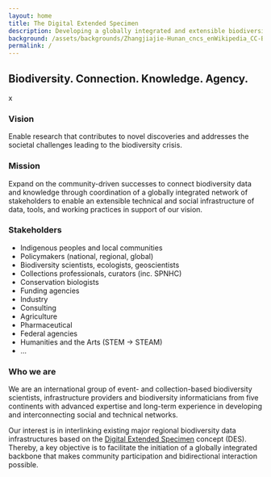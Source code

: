 ```yaml
---
layout: home
title: The Digital Extended Specimen
description: Developing a globally integrated and extensible biodiversity data infrastructure
background: /assets/backgrounds/Zhangjiajie-Hunan_cncs_enWikipedia_CC-BY-SAIntl40_the_World_Heritage_Site_Wulingyuan_in_Zhangjiajie_of_Hunan_PR_China.jpg
permalink: /
---
```




## Biodiversity. Connection. Knowledge. Agency.

x

### Vision

Enable research that contributes to novel discoveries and addresses the societal challenges leading to the biodiversity crisis.

### Mission

Expand on the community-driven successes to connect biodiversity data and knowledge through coordination of a globally integrated network of stakeholders to enable an extensible technical and social infrastructure of data, tools, and working practices in support of our vision.

### Stakeholders

* Indigenous peoples and local communities
* Policymakers (national, regional, global)
* Biodiversity scientists, ecologists, geoscientists
* Collections professionals, curators (inc. SPNHC)
* Conservation biologists
* Funding agencies
* Industry
* Consulting
* Agriculture
* Pharmaceutical 
* Federal agencies                                 
* Humanities and the Arts (STEM → STEAM)
* …


### Who we are

We are an international group of event- and collection-based biodiversity scientists, infrastructure providers and biodiversity informaticians from five continents with advanced expertise and long-term experience in developing and interconnecting social and technical networks. 

Our interest is in interlinking existing major regional biodiversity data infrastructures based on the [Digital Extended Specimen](https://doi.org/10.1093/biosci/biac060) concept (DES). Thereby, a key objective is to facilitate the initiation of a globally integrated backbone that makes community participation and bidirectional interaction possible.


